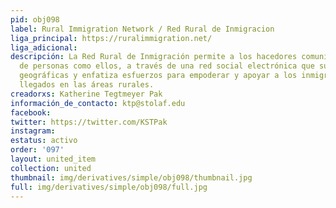 ```yaml
---
pid: obj098
label: Rural Immigration Network / Red Rural de Inmigracion
liga_principal: https://ruralimmigration.net/
liga_adicional: 
descripción: La Red Rural de Inmigración permite a los hacedores comunitarios aprender
  de personas como ellos, a través de una red social electrónica que supera las distancias
  geográficas y enfatiza esfuerzos para empoderar y apoyar a los inmigrantes recién
  llegados en las áreas rurales.
creadorxs: Katherine Tegtmeyer Pak
información_de_contacto: ktp@stolaf.edu
facebook: 
twitter: https://twitter.com/KSTPak
instagram: 
estatus: activo
order: '097'
layout: united_item
collection: united
thumbnail: img/derivatives/simple/obj098/thumbnail.jpg
full: img/derivatives/simple/obj098/full.jpg
---
```

